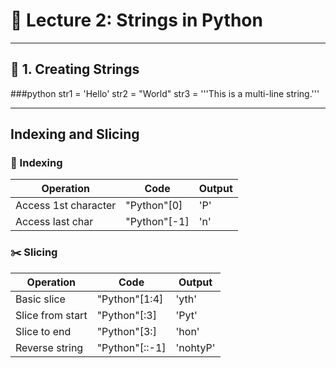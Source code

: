 # 🧵 Lecture 2: Strings in Python

---

## 📌 1. Creating Strings

###python
str1 = 'Hello'
str2 = "World"
str3 = '''This is
a multi-line string.'''

---

## Indexing and Slicing

### 📍 Indexing
| Operation           | Code             | Output |
|---------------------|------------------|--------|
| Access 1st character | "Python"[0]       | 'P'    |
| Access last char    | "Python"[-1]      | 'n'    |

### ✂️ Slicing
| Operation           | Code             | Output |
|---------------------|------------------|--------|
| Basic slice         | "Python"[1:4]    | 'yth'  |
| Slice from start    | "Python"[:3]     | 'Pyt'  |
| Slice to end        | "Python"[3:]     | 'hon'  |
| Reverse string      | "Python"[::-1]   | 'nohtyP' |
